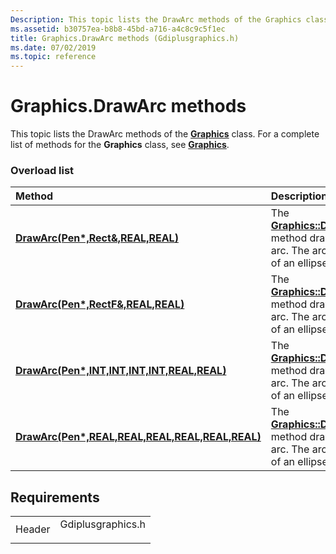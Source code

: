 ```yaml
---
Description: This topic lists the DrawArc methods of the Graphics class. For a complete list of methods for the Graphics class, see Graphics.
ms.assetid: b30757ea-b8b8-45bd-a716-a4c8c9c5f1ec
title: Graphics.DrawArc methods (Gdiplusgraphics.h)
ms.date: 07/02/2019
ms.topic: reference
---
```


# Graphics.DrawArc methods

This topic lists the DrawArc methods of the [**Graphics**](/windows/win32/api/gdiplusgraphics/nl-gdiplusgraphics-graphics) class. For a complete list of methods for the **Graphics** class, see [**Graphics**](/windows/win32/api/gdiplusgraphics/nl-gdiplusgraphics-graphics).

### Overload list



| Method                                                                                                                                                       | Description                                                                                                                                                                                          |
|:-------------------------------------------------------------------------------------------------------------------------------------------------------------|:-----------------------------------------------------------------------------------------------------------------------------------------------------------------------------------------------------|
| [**DrawArc(Pen\*,Rect&,REAL,REAL)**](/windows/win32/api/gdiplusgraphics/nf-gdiplusgraphics-graphics-drawarc(inconstpen_inconstrect__inreal_inreal))                                 | The [**Graphics::DrawArc**](/windows/win32/api/gdiplusgraphics/nf-gdiplusgraphics-graphics-drawarc(inconstpen_inconstrect__inreal_inreal)) method draws an arc. The arc is part of an ellipse.<br/>                   |
| [**DrawArc(Pen\*,RectF&,REAL,REAL)**](/windows/win32/api/gdiplusgraphics/nf-gdiplusgraphics-graphics-drawarc(inconstpen_inconstrectf__inreal_inreal))                               | The [**Graphics::DrawArc**](/windows/win32/api/gdiplusgraphics/nf-gdiplusgraphics-graphics-drawarc(inconstpen_inconstrectf__inreal_inreal)) method draws an arc. The arc is part of an ellipse.<br/>                  |
| [**DrawArc(Pen\*,INT,INT,INT,INT,REAL,REAL)**](/windows/win32/api/gdiplusgraphics/nf-gdiplusgraphics-graphics-drawarc(inconstpen_inint_inint_inint_inint_inreal_inreal))     | The [**Graphics::DrawArc**](/windows/win32/api/gdiplusgraphics/nf-gdiplusgraphics-graphics-drawarc(inconstpen_inint_inint_inint_inint_inreal_inreal)) method draws an arc. The arc is part of an ellipse.<br/> |
| [**DrawArc(Pen\*,REAL,REAL,REAL,REAL,REAL,REAL)**](/previous-versions//ms536154(v=vs.85)) | The [**Graphics::DrawArc**](/previous-versions//ms536154(v=vs.85)) method draws an arc. The arc is part of an ellipse.<br/> |



## Requirements



|                   |                                                                                              |
|-------------------|----------------------------------------------------------------------------------------------|
| Header<br/> | <dl> <dt>Gdiplusgraphics.h</dt> </dl> |



 

 